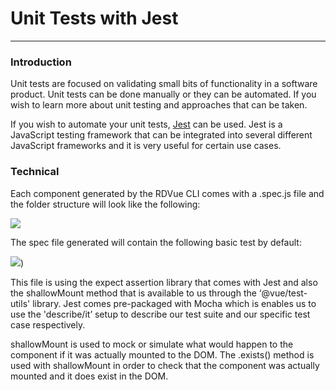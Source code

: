 # Unit Tests with Jest
--------------------------------------

### Introduction

Unit tests are focused on validating small bits of functionality in a software product. Unit tests can be done manually or they can be automated. If you wish to learn more about unit testing and approaches that can be taken.

If you wish to automate your unit tests, [Jest](https://jestjs.io/) can be used. Jest is a JavaScript testing framework that can be integrated into several different JavaScript frameworks and it is very useful for certain use cases.

### Technical

Each component generated by the RDVue CLI comes with a <component-name>.spec.js file and the folder structure will look like the following:

<image src="../images/unitTest1.png">

The spec file generated will contain the following basic test by default:

<image src="../images/unitTest2.png">)

This file is using the expect assertion library that comes with Jest and also the shallowMount method that is available to us through the ‘@vue/test-utils' library. Jest comes pre-packaged with Mocha which is enables us to use the 'describe/it’ setup to describe our test suite and our specific test case respectively.

shallowMount is used to mock or simulate what would happen to the component if it was actually mounted to the DOM. The .exists() method is used with shallowMount in order to check that the component was actually mounted and it does exist in the DOM.